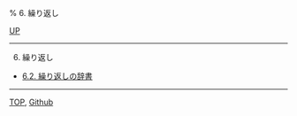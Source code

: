 % 6. 繰り返し

[UP](index.html)  

---

6. 繰り返し

- [6.2. 繰り返しの辞書](6.2.html)

---
[TOP](index.html),  [Github](https://github.com/nptcl/npt-japanese)

